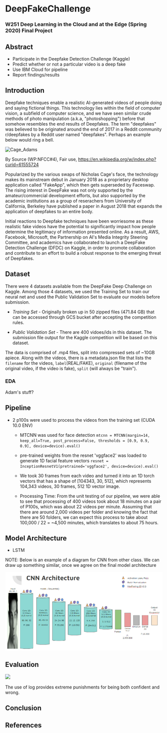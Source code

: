 # DeepFakeChallenge
### W251 Deep Learning in the Cloud and at the Edge (Spring 2020) Final Project

## Abstract

* Participate in the Deepfake Detection Challenge (Kaggle)
* Predict whether or not a particular video is a deep fake
* Use IBM Cloud for pipeline
* Report findings/results

## Introduction

Deepfake techniques enable a realistic AI-generated videos of people doing and saying fictional things. This technology lies within the field of computer vision, a subfield of computer science, and we have seen similar crude methods of photo manipulation (a.k.a, "photoshopping") before that somehow resembles the end results of Deepfakes. The term "deepfakes" was believed to be originated around the end of 2017 in a Reddit community r/deepfakes by a Reddit user named "deepfakes". Perhaps an example below would ring a bell.

![Cage_Adams](images/Deepfake_example.gif)

By Source (WP:NFCC#4), Fair use, https://en.wikipedia.org/w/index.php?curid=61555724

Popularized by the various swaps of Nicholas Cage's face, the technology makes its mainstream debut in January 2018 as a proprietary desktop application called "FakeApp", which then gets superseded by Faceswap. The rising interest in DeepFake was not only supported by the amateur/commercial development efforts, but also supported by the academic institutions as a group of reserachers from University of California, Berkeley have published a paper in August 2018 that expands the application of deepfakes to an entire body. 

Initial reactions to Deepfake techniques have been worriesome as these realistic fake videos have the potential to significantly impact how people determine the legitimacy of information presented online. As a result, AWS, Facebook, Microsoft, the Partnership on AI's Media Integrity Steering Committee, and academics have collaborated to launch a DeepFake Detection Challenge (DFDC) on Kaggle, in order to promote collaboration and contribute to an effort to build a robust response to the emerging threat of Deepfakes. 

## Dataset

There were 4 datasets available from the DeepFake Deep Challenge on Kaggle. Among those 4 datasets, we used the Training Set to train our neural net and used the Public Validation Set to evaluate our models before submission. 

* *Training Set* - Originally broken up in 50 zipped files (471.84 GB) that can be accessed through GCS bucket after accepting the competition rules. 

* *Public Validation Set* - There are 400 vidoes/ids in this dataset. The submission file output for the Kaggle competition will be based on this dataset. 

The data is comprised of .mp4 files, split into compressed sets of ~10GB apiece. Along with the videos, there is a metadata.json file that lists the `filename` for the videos, `label`(REAL/FAKE), `original` (filename of the original video, if the video is fake), `split` (will always be "train").

### EDA

Adam's stuff?


## Pipeline

* 2 p100s were used to process the videos from the training set (CUDA 10.0 ENV)

    * MTCNN was used for face detection
        `mtcnn = MTCNN(margin=14, keep_all=True, post_process=False, thresholds = [0.9, 0.9, 0.9], device=device).eval()`

    * pre-trained weights from the resnet 'vggface2' was loaded to generate 1D facial feature vectors
        `resnet = InceptionResnetV1(pretrained='vggface2', device=device).eval()`
        
    * We took 30 frames from each video and turned it into an 1D torch vectors that has a shape of [104343, 30, 512], which represents 104,343 videos, 30 frames, 512 1D vector image.
    
    * Processing Time: From the unit testing of our pipeline, we were able to see that processing of 400 videos took about 18 minutes on a pair of P100s, which was about 22 videos per minute. Assuming that there are around 2,000 videos per folder and knowing the fact that there are 50 folders, we can expect this process to take about 100,000 / 22 = ~4,500 minutes, which translates to about 75 hours. 
    
    

## Model Architecture

* LSTM 

NOTE: Below is an example of a diagram for CNN from other class. We can draw up something similar, once we agree on the final model architecture

![model](images/model_arch.PNG)

## Evaluation

<img src="https://render.githubusercontent.com/render/math?math=\textrm{LogLoss} = - \frac{1}{n} \sum_{i=1}^n \left[ y_i \log(\hat{y}_i) + (1 - y_i) \log(1 - \hat{y}_i)\right]">

The use of log provides extreme punishments for being both confident and wrong. 

## Conclusion

## References